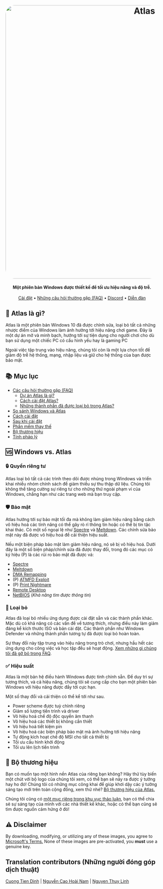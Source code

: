 <h1 align="center">
  <a href="http://atlasos.net"><img src="https://cdn.jsdelivr.net/gh/Atlas-OS/Atlas@main/img/banner.png" alt="Atlas" width="900" style="border-radius: 30px"></a>
</h1>

<h4 align="center">Một phiên bản Windows được thiết kế để tối ưu hiệu năng và độ trễ.</h4>

<p align="center">
  <a href="https://github.com/Atlas-OS/Atlas/wiki/2.-Installing">Cài đặt</a>
  •
  <a href="https://github.com/Atlas-OS/Atlas/wiki/1.-FAQ#contents">Những câu hỏi thường gặp (FAQ)</a>
  •
  <a href="https://discord.com/servers/atlas-795710270000332800" target="_blank">Discord</a>
  •
  <a href="https://forum.atlasos.net">Diễn đàn</a>
</p>

## 🤔 **Atlas là gì?**

Atlas là một phiên bản Windows 10 đã được chỉnh sửa, loại bỏ tất cả những nhược điểm của Windows làm ảnh hưởng tới hiệu năng chơi game. Đây là một dự án mở và minh bạch, hướng tới sự tiện dụng cho người chơi cho dù bạn sử dụng một chiếc PC có cấu hình yếu hay là gaming PC

Ngoài việc tập trung vào hiệu năng, chúng tôi còn là một lựa chọn tốt để giảm độ trễ hệ thống, mạng, nhập liệu và giữ cho hệ thống của bạn được bảo mật.

## 📚 **Mục lục**

- [Các câu hỏi thường gặp (FAQ)](https://github.com/Atlas-OS/Atlas/wiki/1.-FAQ)
  - [Dự án Atlas là gì?](https://github.com/Atlas-OS/Atlas/wiki/1.-FAQ#11-what-is-the-atlas-project)
  - [Cách cài đặt Atlas?](https://github.com/Atlas-OS/Atlas/wiki/1.-FAQ#12-how-do-i-install-atlas-os)
  - [Những thành phần đã được loại bỏ trong Atlas?](https://github.com/Atlas-OS/Atlas/wiki/1.-FAQ#13-whats-removed-in-atlas-os)
- <a href="#windows-vs-atlas">So sánh Windows và Atlas</a>
- [Cách cài đặt](https://github.com/Atlas-OS/Atlas/wiki/2.-Installing)
- [Sau khi cài đặt](https://github.com/Atlas-OS/Atlas/wiki/3.-Post-Install)
- [Phần mềm thay thế](https://github.com/Atlas-OS/Atlas/wiki/4.-Software)
- [Bộ thương hiệu](https://raw.githubusercontent.com/Atlas-OS/Atlas/main/img/brand-kit.zip)
- [Tính pháp lý](https://github.com/Atlas-OS/Atlas/wiki/Legal)

## 🆚 **Windows vs. Atlas**

### 🔒 Quyền riêng tư
Atlas loại bỏ tất cả các trình theo dõi được nhúng trong Windows và triển khai nhiều nhóm chính sách để giảm thiểu sự thu thập dữ liệu. Chúng tôi không thể tăng cường sự riêng tư cho những thứ ngoài phạm vi của Windows, chẳng hạn như các trang web mà bạn truy cập.

### 🛡️ Bảo mật
Atlas hướng tới sự bảo mật tối đa mà không làm giảm hiệu năng bằng cách vô hiệu hoá các tính năng có thể gây rò rỉ thông tin hoặc có thể bị tin tặc khai thác. Có một số ngoại lệ như [Spectre](https://spectreattack.com/spectre.pdf) và [Meltdown](https://meltdownattack.com/meltdown.pdf). Các chỉnh sửa bảo mật này đã được vô hiệu hoá để cải thiện hiệu suất.

Nếu một biện pháp bảo mật làm giảm hiệu năng, nó sẽ bị vô hiệu hoá.
Dưới đây là một số biện pháp/chỉnh sửa đã được thay đổi, trong đó các mục có ký hiệu (P) là các rủi ro bảo mật đã được vá:

- [Spectre](https://spectreattack.com/spectre.pdf)
- [Meltdown](https://meltdownattack.com/meltdown.pdf)
- [DMA Remapping](https://docs.microsoft.com/en-us/windows/security/information-protection/kernel-dma-protection-for-thunderbolt)
- (P) [ATMFD Exploit](https://msrc.microsoft.com/update-guide/en-US/vulnerability/CVE-2020-1020)
- (P) [Print Nightmare](https://us-cert.cisa.gov/ncas/current-activity/2021/06/30/printnightmare-critical-windows-print-spooler-vulnerability)
- [Remote Desktop](https://cve.mitre.org/cgi-bin/cvekey.cgi?keyword=Windows+Remote+Desktop)
- [NetBIOS](https://en.wikipedia.org/wiki/NetBIOS) (*Khả năng tìm được thông tin*)

### 🚀 Loại bỏ
Atlas đã loại bỏ nhiều ứng dụng được cài đặt sẵn và các thành phần khác. Mặc dù có khả năng có các vấn đề về tương thích, nhưng điều này làm giảm đáng kể kích thước ISO và bản cài đặt. Các thành phần như Windows Defender và những thành phần tương tự đã được loại bỏ hoàn toàn.

Sự thay đổi này tập trung vào hiệu năng trong trò chơi, nhưng hầu hết các ứng dụng cho công việc và học tập đều sẽ hoạt động. [Xem những gì chúng tôi đã gỡ bỏ trong FAQ](https://github.com/Atlas-OS/Atlas/wiki/1.-FAQ#13-whats-removed-in-atlas-os).

### ✅ Hiệu suất
Atlas là một bản hệ điều hành Windows được tinh chỉnh sẵn. Để duy trì sự tương thích, và cả hiệu năng, chúng tôi sẽ cung cấp cho bạn một phiên bản Windows với hiệu năng được đẩy tới cực hạn. 

Một số thay đổi và cải thiện có thể kể tới như sau.

- Power scheme được tuỳ chỉnh riêng
- Giảm số lượng tiến trình và driver
- Vô hiệu hoá chế độ độc quyền âm thanh
- Vô hiệu hoá các thiết bị không cần thiết
- Vô hiệu hoá tiết kiệm pin
- Vô hiệu hoá các biện pháp bảo mật mà ảnh hưởng tới hiệu năng
- Tự động kích hoạt chế độ MSI cho tất cả thiết bị
- Tối ưu cấu hình khởi động
- Tối ưu lên lịch tiến trình

## 🎨 Bộ thương hiệu
Bạn có muốn tạo một hình nền Atlas của riêng bạn không? Hãy thử tùy biến một chút với bộ logo của chúng tôi xem, có thể bạn sẽ nảy ra được ý tưởng hay ho đó! Chúng tôi có những mục công khai để giúp khơi dậy các ý tưởng sáng tạo mới trên toàn cộng đồng, xem thử nhé? [Bộ thương hiệu của Atlas.](https://cdn.jsdelivr.net/gh/Atlas-OS/Atlas@main/img/brand-kit.zip)

Chúng tôi cũng có [một mục riêng trong khu vục thảo luận](https://github.com/Atlas-OS/Atlas/discussions/categories/community-artwork), bạn có thể chia sẻ sự sáng tạo của mình với các nhà thiết kế khác, hoặc có thể bạn cũng sẽ tìm được nguồn cảm hứng ở đó!

## ⚠️ Disclaimer
By downloading, modifying, or utilizing any of these images, you agree to [Microsoft's Terms.](https://www.microsoft.com/en-us/Useterms/Retail/Windows/10/UseTerms_Retail_Windows_10_English.htm) None of these images are pre-activated, you **must** use a genuine key.

## Translation contributors (Những người đóng góp dịch thuật)

[Cuong Tien Dinh](https://github.com/dtcu0ng) | 
[Nguyễn Cao Hoài Nam](https://github.com/sant1ago-da-hanoi) |
[Nguyen Thuy Linh](https://github.com/WhiteSnow00)
